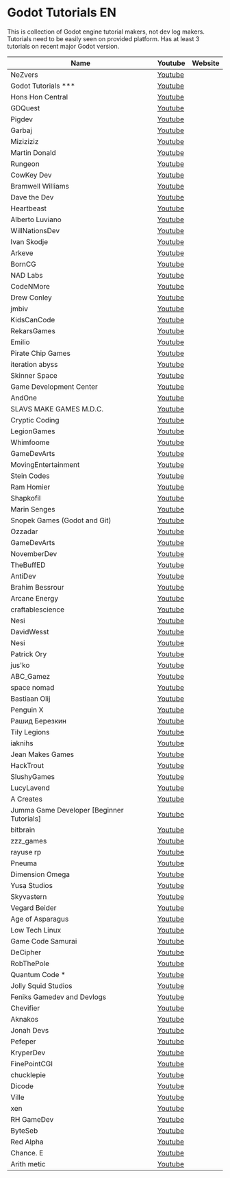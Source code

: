 # Godot Tutorials EN     
This is collection of Godot engine tutorial makers, not dev log makers. Tutorials need to be easily seen on provided platform. Has at least 3 tutorials on recent major Godot version.     
     
| Name          | Youtube | Website |    
| --- | --- | --- |    
| NeZvers              | [Youtube](https://www.youtube.com/channel/UCb4-Y0E6mmwjtawcitIAzKQ) |   |    
| Godot Tutorials ***  | [Youtube](https://www.youtube.com/channel/UCnr9ojBEQGgwbcKsZC-2rIg) |   |    
| Hons Hon Central     | [Youtube](https://www.youtube.com/channel/UCPwlYttf6S3llP5k8L-rDKA) |   |    
| GDQuest              | [Youtube](https://www.youtube.com/channel/UCxboW7x0jZqFdvMdCFKTMsQ) |   |    
| Pigdev               | [Youtube](https://www.youtube.com/channel/UCFK9ZoVDqDgY6KGMcHEloFw) |   |    
| Garbaj               | [Youtube](https://www.youtube.com/channel/UCPUe9uOcp1UMpVi6Vll60Jw) |   |    
| Miziziziz            | [Youtube](https://www.youtube.com/channel/UCaoqVlqPTH78_xjTjTOMcmQ) |   |    
| Martin Donald        | [Youtube](https://www.youtube.com/channel/UC8bYucAICXmYet8pZ5Ja9Dw) |   |    
| Rungeon              | [Youtube](https://www.youtube.com/channel/UCEtKeMUvtI-2eXVY8hg7nHw) |   |    
| CowKey Dev           | [Youtube](https://www.youtube.com/channel/UCSjt5kel4WIJN6iXbDECu6g) |   |    
| Bramwell Williams    | [Youtube](https://www.youtube.com/channel/UCczi7Aq_dTKrQPF5ZV5J3gg) |   |    
| Dave the Dev         | [Youtube](https://www.youtube.com/channel/UCAbIgoN2rBxvAt0WG0akkKQ) |   |    
| Heartbeast           | [Youtube](https://www.youtube.com/user/uheartbeast                ) |   |    
| Alberto Luviano      | [Youtube](https://www.youtube.com/channel/UCNsL1xYdyQU1mO_YEvzUCWA) |   |    
| WillNationsDev       | [Youtube](https://www.youtube.com/channel/UC7uU5XaPB9uYKlowYOhEHnA) |   |    
| Ivan Skodje          | [Youtube](https://www.youtube.com/channel/UCBHuFCVtZ9vVPkL2VxVHU8A) |   |    
| Arkeve               | [Youtube](https://www.youtube.com/channel/UC_CC9isZsKofGK8gMy8uhPQ) |   |    
| BornCG               | [Youtube](https://www.youtube.com/channel/UCdioEctcBLd2nw2aQkl8msw) |   |    
| NAD Labs             | [Youtube](https://www.youtube.com/channel/UCRs1QwQrxmgPpy604EEafWw) |   |    
| CodeNMore            | [Youtube](https://www.youtube.com/channel/UCaM7SQvF5q9sz4NgL16PNRA) |   |    
| Drew Conley          | [Youtube](https://www.youtube.com/channel/UCvQwAK9oAYXM0RMucLy2-BA) |   |    
| jmbiv                | [Youtube](https://www.youtube.com/channel/UCLzFt-NdfCm8WFKTyqD0yJw) |   |    
| KidsCanCode          | [Youtube](https://www.youtube.com/channel/UCNaPQ5uLX5iIEHUCLmfAgKg) |   |    
| RekarsGames          | [Youtube](https://www.youtube.com/channel/UCV9JJEjM1ynCI0W1zG-b4bw) |   |    
| Emilio               | [Youtube](https://www.youtube.com/channel/UC9DR22-qohBDtZ74R3FxOZg) |   |    
| Pirate Chip Games    | [Youtube](https://www.youtube.com/channel/UCENdbZuJl_y1IXfLspsGOlg) |   |    
| iteration abyss      | [Youtube](https://www.youtube.com/channel/UCJivHnDPnCWDh_yZ-tjf5UA) |   |    
| Skinner Space        | [Youtube](https://www.youtube.com/channel/UCf9ByjxkdcuteAVTAJTVASA) |   |    
| Game Development Center | [Youtube](https://www.youtube.com/channel/UClseGZiVmeHamsjYmpbiAmQ) |   |    
| AndOne               | [Youtube](https://www.youtube.com/channel/UC-dVoThtlOXVFZHczs7LJCw) |   |    
| SLAVS MAKE GAMES M.D.C. | [Youtube](https://www.youtube.com/channel/UCoQdUvJGxiIwg7SkHnlPZ6g) |   |    
| Cryptic Coding       | [Youtube](https://www.youtube.com/channel/UCLtcXpEuZo-Px7Hzm_tflGQ) |   |    
| LegionGames          | [Youtube](https://www.youtube.com/channel/UCK2Z1ksHQUKFQXMBrmBmuVA) |   |    
| Whimfoome            | [Youtube](https://www.youtube.com/channel/UC-st0HrCRVScIW75sCGpH_Q) |   |    
| GameDevArts          | [Youtube](https://www.youtube.com/channel/UCXldal6CUBKfInCsDLGvjXA) |   |    
| MovingEntertainment  | [Youtube](https://www.youtube.com/channel/UCBz6NcBWiDbNzFF1SutqoWQ) |   |    
| Stein Codes          | [Youtube](https://www.youtube.com/c/SteinCodes/featured           ) |   |    
| Ram Homier           | [Youtube](https://www.youtube.com/user/MrRamify                   ) |   |    
| Shapkofil            | [Youtube](https://www.youtube.com/channel/UCWJDwtTXX8zWSAixC3OweMA) |   |    
| Marin Senges         | [Youtube](https://www.youtube.com/channel/UCXEIBsbMlh5vhkYS6glOyeg) |   |    
| Snopek Games (Godot and Git) | [Youtube](https://www.youtube.com/channel/UCBt_sQrF2IJm40yrXtOSNsw) |   |    
| Ozzadar              | [Youtube](https://www.youtube.com/c/Ozzadar0/                     ) |   |    
| GameDevArts          | [Youtube](https://www.youtube.com/channel/UCXldal6CUBKfInCsDLGvjXA) |   |    
| NovemberDev          | [Youtube](https://www.youtube.com/channel/UClsKxXIM-THQJyIfXlQqMww) |   |    
| TheBuffED            | [Youtube](https://www.youtube.com/channel/UCUrmX3SvpPerq-KAfGBrgGQ) |   |    
| AntiDev              | [Youtube](https://www.youtube.com/user/AntiDashlol/               ) |   |    
| Brahim Bessrour      | [Youtube](https://www.youtube.com/channel/UC9uUuLUFIvkoHsPJbVyUJqg) |   |    
| Arcane Energy        | [Youtube](https://www.youtube.com/channel/UCLp-oWfxfXtFg1N_wuhjdjA) |   |    
| craftablescience     | [Youtube](https://www.youtube.com/channel/UC-w_GVUnPT9LuSm5z9eLbbQ) |   |    
| Nesi                 | [Youtube](https://www.youtube.com/c/NesiAwesomeness/              ) |   |    
| DavidWesst           | [Youtube](https://www.youtube.com/c/DavidWesst                    ) |   |    
| Nesi                 | [Youtube](https://www.youtube.com/channel/UCviAVsF9BAdCGtzpFHSrWzA) |   |    
| Patrick Ory          | [Youtube](https://www.youtube.com/channel/UCZfeuO1hQ9RDiayYjm1wJog) |   |    
| jus'ko               | [Youtube](https://www.youtube.com/channel/UCI2wrI4NV1zHtZhVMmnj-nQ) |   |    
| ABC_Gamez            | [Youtube](https://www.youtube.com/channel/UCEyzutdxmqyZuMqXPVT8ziA) |   |    
| space nomad          | [Youtube](https://www.youtube.com/channel/UC5F145QqTpRar46YkA4ei9g) |   |    
| Bastiaan Olij        | [Youtube](https://www.youtube.com/channel/UCrbLJYzJjDf2p-vJC011lYw) |   |    
| Penguin X            | [Youtube](https://www.youtube.com/channel/UC4bQxvz74toGgDHqyFRkUYw) |   |    
| Рашид Березкин       | [Youtube](https://youtube.com/channel/UC0xXRmxVk_eCA9R_Dq4457w    ) |   |    
| Tily Legions         | [Youtube](https://www.youtube.com/channel/UCeTPUAaoFSVVzNr4sl_wagQ) |   |    
| iaknihs              | [Youtube](https://www.youtube.com/channel/UC0ZoNBBekvsGps6Q5HievGA) |   |    
| Jean Makes Games     | [Youtube](https://www.youtube.com/channel/UC9HtDwwKOq2S2mJZCmPB1rw) |   |    
| HackTrout            | [Youtube](https://www.youtube.com/channel/UCbfTapbf-NIHT_ofYoD8gBg) |   |    
| SlushyGames          | [Youtube](https://www.youtube.com/channel/UCzZmu-WqjpylG_JFvAErG0Q) |   |    
| LucyLavend           | [Youtube](https://www.youtube.com/channel/UCtgPGBUUk7LR9ItF3SlWriQ) |   |    
| A Creates            | [Youtube](https://www.youtube.com/channel/UCyLmz1Swi0DUJrp7lW7mkfw) |   |    
| Jumma Game Developer [Beginner Tutorials] | [Youtube](https://www.youtube.com/channel/UCDWOl3i3mNijWRNQ_spQiaw) |   |    
| bitbrain             | [Youtube](https://www.youtube.com/channel/UCZDjQltHRNiXIYXMBeLDleA) |   |    
| zzz_games            | [Youtube](https://www.youtube.com/channel/UCEqk33MBlI-DP93t6O2GccA) |   |    
| rayuse rp            | [Youtube](https://www.youtube.com/channel/UCtw0VxRBTPk6lUEWlviRLGA) |   |    
| Pneuma               | [Youtube](https://www.youtube.com/channel/UCx4esCJJClWzZa8cE7s0QPA) |   |    
| Dimension Omega      | [Youtube](https://www.youtube.com/channel/UCNtA7TAH1GAOEDsZQ8tJN2A) |   |    
| Yusa Studios         | [Youtube](https://www.youtube.com/channel/UCtzhClR1AdEctkf2lzptcvg) |   |    
| Skyvastern           | [Youtube](https://www.youtube.com/channel/UCsRivrPWcYX5AIQi9ZQ35pg) |   |    
| Vegard Beider        | [Youtube](https://www.youtube.com/channel/UCM0mBdsjKQ78eGBSSpnQGuQ) |   |    
| Age of Asparagus     | [Youtube](https://www.youtube.com/channel/UCkKFLSJjYtKNdFy3P7Q-CAA) |   |    
| Low Tech Linux       | [Youtube](https://www.youtube.com/channel/UCtYJ2gQWxnGogV1E5gpaeaA) |   |    
| Game Code Samurai    | [Youtube](https://www.youtube.com/channel/UCYypPD_PCZDP7ZPVHMpngAQ) |   |    
| DeCipher             | [Youtube](https://www.youtube.com/channel/UCg1iHZhdugted1-U0yDLmtA) |   |    
| RobThePole           | [Youtube](https://www.youtube.com/channel/UCz0zA6nc1o652Cu8wPgzlnw) |   |    
| Quantum Code *       | [Youtube](https://www.youtube.com/channel/UC3pg55LGhXcK25_PP2Gz_rA) |   |    
| Jolly Squid Studios  | [Youtube](https://www.youtube.com/channel/UC2p9JkfCfGkMUOJdlEofE8g) |   |    
| Feniks Gamedev and Devlogs | [Youtube](https://www.youtube.com/channel/UCrmfZPX_Sn3YIWPnuHx4mDQ) |   |    
| Chevifier            | [Youtube](https://www.youtube.com/channel/UCDjKBPa2h9Uunwfw3DTsRCw) |   |    
| Aknakos              | [Youtube](https://www.youtube.com/channel/UCiaBqW7PxoQ1hZcuSpLL3GA) |   |    
| Jonah Devs           | [Youtube](https://www.youtube.com/channel/UCcfIgfLR2fGWutZD0AbLVww) |   |    
| Pefeper              | [Youtube](https://www.youtube.com/channel/UCPegKt9rmCQctOEqPAwQCdg) |   |    
| KryperDev            | [Youtube](https://www.youtube.com/channel/UCW3yR2lm1csU_UEkeLknCmw) |   |    
| FinePointCGI         | [Youtube](https://www.youtube.com/c/FinePointCGI                  ) |   |    
| chucklepie           | [Youtube](https://www.youtube.com/channel/UCMuaokp92zU3ORwUNldzuPA) |   |    
| Dicode               | [Youtube](https://www.youtube.com/channel/UCrLSRJhOz8rBvgQqvOQlRUA) |   |    
| Ville                | [Youtube](https://www.youtube.com/channel/UCqAzPqw-UCWdat4DVRX5clQ) |   |    
| xen                  | [Youtube](https://www.youtube.com/channel/UCPsSoOCRNIj-eo2UbXfcdAw) |   |    
| RH GameDev           | [Youtube](https://www.youtube.com/channel/UCLK4fPoGh1dkSZeJ5eKw35g) |   |    
| ByteSeb              | [Youtube](https://www.youtube.com/channel/UCcf2Mr1qNoX51XXDUd3Rquw) |   |    
| Red Alpha            | [Youtube](https://www.youtube.com/channel/UCCGimD9a-TeS4VCYLtJ_lSw) |   |    
| Chance. E            | [Youtube](https://www.youtube.com/channel/UCRO_xn5UAS7CnAEtg_wtyVg) |   |    
| Arith metic          | [Youtube](https://www.youtube.com/channel/UCq7NNPOc2dL19v83agyVFsA) |   |    
